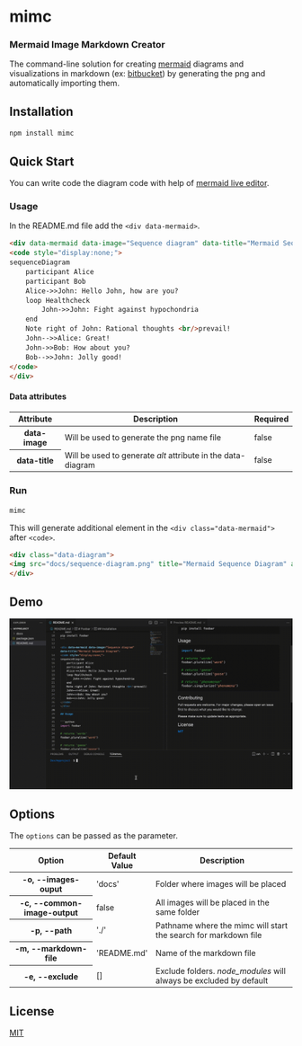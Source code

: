 # mimc
### Mermaid Image Markdown Creator

The command-line solution for creating [mermaid](https://mermaid-js.github.io/) diagrams and visualizations in markdown (ex: [bitbucket](https://www.atlassian.com/software/bitbucket/enterprise)) by generating the png and automatically importing them.

## Installation

```bash
npm install mimc
```

## Quick Start
You can write code the diagram code with help of [mermaid live editor](https://mermaid-js.github.io/mermaid-live-editor/).

### Usage

In the README.md file add the `<div data-mermaid>`.

```html
<div data-mermaid data-image="Sequence diagram" data-title="Mermaid Sequence Diagram">
<code style="display:none;">
sequenceDiagram
    participant Alice
    participant Bob
    Alice->>John: Hello John, how are you?
    loop Healthcheck
        John->>John: Fight against hypochondria
    end
    Note right of John: Rational thoughts <br/>prevail!
    John-->>Alice: Great!
    John->>Bob: How about you?
    Bob-->>John: Jolly good!
</code>
</div>
```

#### Data attributes

<table>
  <thead>
    <tr>
      <th>Attribute</th>
      <th>Description</th>
      <th>Required</th>
    </tr>
  </thead>
  <tbody>
    <tr>
      <th>data-image</th>
      <td>Will be used to generate the png name file</td>
      <td>false</td>
    </tr>
    <tr>
      <th>data-title</th>
      <td>Will be used to generate <i>alt</i> attribute in the data-diagram</td>
      <td>false</td>
    </tr>
  </tbody>
</table>

### Run

```bash
mimc
```
This will generate additional element in the `<div class="data-mermaid">` after `<code>`.

```html
<div class="data-diagram">
<img src="docs/sequence-diagram.png" title="Mermaid Sequence Diagram" alt="Mermaid Sequence Diagram"/>
</div>
```

## Demo

<img src="demo.gif" title="mimc demo" alt="mimc"/>

## Options

The `options` can be passed as the parameter.

<table>
  <thead>
    <tr>
      <th>Option</th>
      <th>Default Value</th>
      <th>Description</th>
    </tr>
  </thead>
  <tbody>
    <tr>
      <th>-o, --images-ouput</th>
      <td>'docs'</td>
      <td>Folder where images will be placed</td>
    </tr>
    <tr>
      <th>-c, --common-image-output</th>
      <td>false</td>
      <td>All images will be placed in the same folder</td>
    </tr>
    <tr>
      <th>-p, --path</th>
      <td>'./'</td>
      <td>Pathname where the mimc will start the search for markdown file</td>
    </tr>
    <tr>
      <th>-m, --markdown-file</th>
      <td>'README.md'</td>
      <td>Name of the markdown file</td>
    </tr>
    <tr>
      <th>-e, --exclude</th>
      <td>[]</td>
      <td>Exclude folders. <i>node_modules</i> will always be excluded by default</td>
    </tr>
  </tbody>
</table>

## License
[MIT](LICENSE)